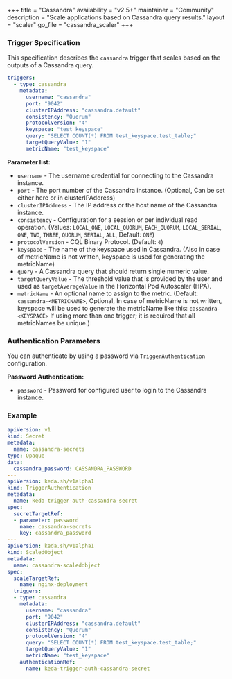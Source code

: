 +++
title = "Cassandra"
availability = "v2.5+"
maintainer = "Community"
description = "Scale applications based on Cassandra query results."
layout = "scaler"
go_file = "cassandra_scaler"
+++

### Trigger Specification

This specification describes the `cassandra` trigger that scales based on the outputs of a Cassandra query.

```yaml
triggers:
  - type: cassandra
    metadata:
      username: "cassandra"
      port: "9042"
      clusterIPAddress: "cassandra.default"
      consistency: "Quorum"
      protocolVersion: "4"
      keyspace: "test_keyspace"
      query: "SELECT COUNT(*) FROM test_keyspace.test_table;"
      targetQueryValue: "1"
      metricName: "test_keyspace"
```

**Parameter list:**

- `username` - The username credential for connecting to the Cassandra instance.
- `port` - The port number of the Cassandra instance. (Optional, Can be set either here or in clusterIPAddress)
- `clusterIPAddress` - The IP address or the host name of the Cassandra instance.
- `consistency` - Configuration for a session or per individual read operation. (Values: `LOCAL_ONE`, `LOCAL_QUORUM`, `EACH_QUORUM`, `LOCAL_SERIAL`, `ONE`, `TWO`, `THREE`, `QUORUM`, `SERIAL`, `ALL`, Default: `ONE`)
- `protocolVersion` - CQL Binary Protocol. (Default: `4`)
- `keyspace` - The name of the keyspace used in Cassandra. (Also in case of metricName is not written, keyspace is used for generating the metricName)
- `query` - A Cassandra query that should return single numeric value.
- `targetQueryValue` - The threshold value that is provided by the user and used as `targetAverageValue` in the Horizontal Pod Autoscaler (HPA).
- `metricName` - An optional name to assign to the metric. (Default: `cassandra-<METRICNAME>`, Optional, In case of metricName is not written, keyspace will be used to generate the metricName like this: `cassandra-<KEYSPACE>` If using more than one trigger; it is required that all metricNames be unique.)

### Authentication Parameters

You can authenticate by using a password via `TriggerAuthentication` configuration.

**Password Authentication:**

- `password` - Password for configured user to login to the Cassandra instance.

### Example

```yaml
apiVersion: v1
kind: Secret
metadata:
  name: cassandra-secrets
type: Opaque
data:
  cassandra_password: CASSANDRA_PASSWORD
---
apiVersion: keda.sh/v1alpha1
kind: TriggerAuthentication
metadata:
  name: keda-trigger-auth-cassandra-secret
spec:
  secretTargetRef:
  - parameter: password
    name: cassandra-secrets
    key: cassandra_password
---
apiVersion: keda.sh/v1alpha1
kind: ScaledObject
metadata:
  name: cassandra-scaledobject
spec:
  scaleTargetRef:
    name: nginx-deployment
  triggers:
  - type: cassandra
    metadata:
      username: "cassandra"
      port: "9042"
      clusterIPAddress: "cassandra.default"
      consistency: "Quorum"
      protocolVersion: "4"
      query: "SELECT COUNT(*) FROM test_keyspace.test_table;"
      targetQueryValue: "1"
      metricName: "test_keyspace"
    authenticationRef:
      name: keda-trigger-auth-cassandra-secret      
```
